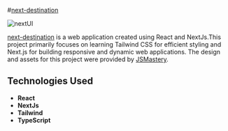 #[next-destination](https://next-destination.netlify.app/)


![nextUI](https://github.com/GeorgeOprea1/next-destination/assets/127131773/772a0487-74a0-4299-aefa-cf2dc034a8d8)



 [next-destination](https://next-destination.netlify.app/) is a web application created using React and NextJs.This project primarily focuses on learning Tailwind CSS for efficient styling and Next.js for building responsive and dynamic web applications.
 The design and assets for this project were provided by [JSMastery](https://www.jsmastery.pro/).



## Technologies Used

- **React** 
- **NextJs** 
- **Tailwind**
- **TypeScript**
